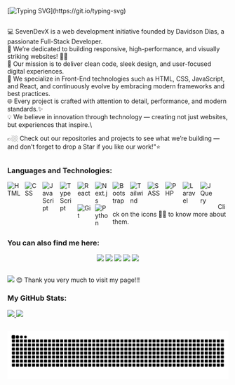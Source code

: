 [![Typing SVG](https://readme-typing-svg.herokuapp.com/?lines=SevenDevX+is+a+web+development+initiative.;Founded+by+Davidson+Dias,+a+Front-End+Developer.;We+build+responsive,+high-performance+websites.;Clean+code,+sleek+design,+user-focused+experiences.)](https://git.io/typing-svg)

##

💻 SevenDevX is a web development initiative founded by Davidson Dias, a passionate Full-Stack Developer.\
🚀 We’re dedicated to building responsive, high-performance, and visually striking websites! 🙏🏼\
🎯 Our mission is to deliver clean code, sleek design, and user-focused digital experiences.\
🌱 We specialize in Front-End technologies such as HTML, CSS, JavaScript, and React, and continuously evolve by embracing modern frameworks and best practices.\
🌐 Every project is crafted with attention to detail, performance, and modern standards.✨\
💡 We believe in innovation through technology — creating not just websites, but experiences that inspire.\

👉🏼 Check out our repositories and projects to see what we’re building — and don’t forget to drop a Star if you like our work!"⭐

##
### Languages and Technologies:
<img 
    align="left" 
    alt="HTML"
    title="HTML" 
    width="30px" 
    style="padding-right: 10px;" 
    src="https://cdn.jsdelivr.net/gh/devicons/devicon@latest/icons/html5/html5-original.svg" 
/>
<img 
    align="left" 
    alt="CSS" 
    title="CSS"
    width="30px" 
    style="padding-right: 10px;" 
    src="https://cdn.jsdelivr.net/gh/devicons/devicon@latest/icons/css3/css3-original.svg" 
/>
<img 
    align="left" 
    alt="JavaScript" 
    title="JavaScript"
    width="30px" 
    style="padding-right: 10px;" 
    src="https://cdn.jsdelivr.net/gh/devicons/devicon@latest/icons/javascript/javascript-original.svg" 
/>
<img 
    align="left" 
    alt="TypeScript"
    title="TypeScript" 
    width="30px" 
    style="padding-right: 10px;" 
    src="https://cdn.jsdelivr.net/gh/devicons/devicon@latest/icons/typescript/typescript-original.svg" 
/>
<img 
    align="left" 
    alt="React"
    title="React" 
    width="30px" 
    style="padding-right: 10px;" 
    src="https://cdn.jsdelivr.net/gh/devicons/devicon@latest/icons/react/react-original.svg" 
/>
<img 
    align="left" 
    alt="Next.js" 
    title="Next.js"
    width="30px" 
    style="padding-right: 10px;" 
    src="https://cdn.jsdelivr.net/gh/devicons/devicon@latest/icons/nextjs/nextjs-original.svg" 
/>
<img 
    align="left" 
    alt="Bootstrap"
    title="Bootstrap" 
    width="30px" 
    style="padding-right: 10px;" 
    src="https://cdn.jsdelivr.net/gh/devicons/devicon@latest/icons/bootstrap/bootstrap-original.svg" 
/>
<img 
    align="left" 
    alt="Tailwind" 
    title="Tailwind"
    width="30px" 
    style="padding-right: 10px;" 
    src="https://cdn.jsdelivr.net/gh/devicons/devicon@latest/icons/tailwindcss/tailwindcss-original.svg" 
/>
<img 
    align="left" 
    alt="SASS" 
    title="SASS"
    width="30px" 
    style="padding-right: 10px;" 
    src="https://cdn.jsdelivr.net/gh/devicons/devicon@latest/icons/sass/sass-original.svg" 
/>
<img 
    align="left" 
    alt="PHP" 
    title="PHP"
    width="30px" 
    style="padding-right: 10px;" 
    src="https://cdn.jsdelivr.net/gh/devicons/devicon@latest/icons/php/php-original.svg" 
/>
<img 
    align="left" 
    alt="Laravel" 
    title="Laravel"
    width="30px" 
    style="padding-right: 10px;" 
    src="https://cdn.jsdelivr.net/gh/devicons/devicon@latest/icons/laravel/laravel-original.svg" 
/>
<img 
    align="left" 
    alt="JQuery" 
    title="JQuery"
    width="30px" 
    style="padding-right: 10px;" 
    src="https://cdn.jsdelivr.net/gh/devicons/devicon@latest/icons/jquery/jquery-original.svg" 
/>
<img 
    align="left" 
    alt="Git" 
    title="Git"
    width="30px" 
    style="padding-right: 10px;" 
    src="https://cdn.jsdelivr.net/gh/devicons/devicon@latest/icons/git/git-original.svg" 
/>
<img 
    align="left" 
    alt="Python" 
    title="Python"
    width="30px" 
    style="padding-right: 10px;" 
    src="https://cdn.jsdelivr.net/gh/devicons/devicon@latest/icons/python/python-original.svg" 
/>

<br/>
<br/>
  <p>Click on the icons ☝🏻 to know more about them.</p>
</div>

##
### You can also find me here:
<div align="center"> 
  <a href="https://www.linkedin.com/company/sevendevx" target="_blank"><img src="https://img.shields.io/badge/-LinkedIn-%230077B5?style=for-the-badge&logo=linkedin&logoColor=white"></a> 
  <a href="https://www.youtube.com/@SevenDevXX" target="_blank"><img src="https://img.shields.io/badge/YouTube-FF0000?style=for-the-badge&logo=youtube&logoColor=white"></a>
  <a href="https://instagram.com/sevendevx" target="_blank"><img src="https://img.shields.io/badge/-Instagram-%23E4405F?style=for-the-badge&logo=instagram&logoColor=white"></a>
  <a href="mailto:sevendevxx@gmail.com"><img src="https://img.shields.io/badge/-Gmail-%23333?style=for-the-badge&logo=gmail&logoColor=white"></a>
  <a href="https://wa.me/5531984740625"><img src="https://img.shields.io/badge/WhatsApp-25D366?style=for-the-badge&logo=whatsapp&logoColor=white"></a>
</div>


##
![](https://komarev.com/ghpvc/?username=SevenDevX)
😊 Thank you very much to visit my page!!!


### My GitHub Stats:
<div>
  <a href="https://github.com/sevendevx">
  <img height="180em" src="https://github-readme-stats.vercel.app/api?username=sevendevx&show_icons=true&theme=tokyonight&include_all_commits=true&count_private=true"/>
  <img height="180em" src="https://github-readme-stats.vercel.app/api/top-langs/?username=sevendevx&layout=compact&langs_count=6&theme=tokyonight"/>
</div>

##

<div align="center"> 
<picture align="center">
  <source media="(prefers-color-scheme: dark)" srcset="https://raw.githubusercontent.com/sevendevx/sevendevx/output/github-contribution-grid-snake-dark.svg">
  <source media="(prefers-color-scheme: light)" srcset="https://raw.githubusercontent.com/sevendevx/sevendevx/output/github-contribution-grid-snake-dark.svg">
  <img align="center" alt="github contribution grid snake animation" src="https://raw.githubusercontent.com/sevendevx/sevendevx/output/github-contribution-grid-snake.svg">
</picture>

##
